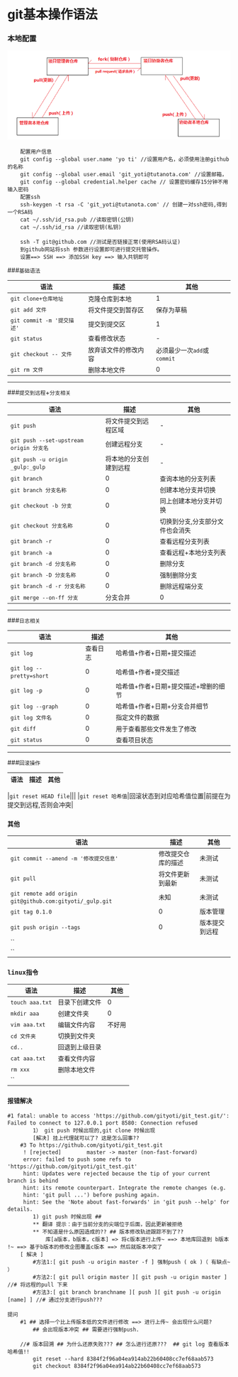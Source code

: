 
# git基本操作语法
### 本地配置
![图1](https://github.com/gityoti/log/blob/master/images/git01.png '111')
```
    配置用户信息
    git config --global user.name 'yo ti' //设置用户名，必须使用注册github的名称
    git config --global user.email 'git_yoti@tutanota.com' //设置邮箱，
    git config --global credential.helper cache // 设置密码缓存15分钟不用输入密码
    配置ssh
    ssh-keygen -t rsa -C 'git_yoti@tutanota.com' // 创建一对ssh密码,得到一个RSA码
    cat ~/.ssh/id_rsa.pub //读取密钥(公钥)
    cat ~/.ssh/id_rsa //读取密钥(私钥)

    ssh -T git@github.com //测试是否链接正常(使用RSA码认证)
    到github网站将ssh 参数进行设置即可进行提交托管操作。
    设置==> SSH ==> 添加SSH key ==> 输入共钥即可
```


###`基础语法`

|语法|描述|其他|
|---|---|---|
|`git clone+仓库地址`|克隆仓库到本地|1|
|`git add 文件`|将文件提交到暂存区|保存为草稿|
|`git commit -m '提交描述'`|提交到提交区|1|
|`git status`|查看修改状态|-|
|`git checkout -- 文件`|放弃该文件的修改内容|必须最少一次`add`或`commit`|
|`git rm 文件`|删除本地文件|0|
---
###`提交到远程`+`分支相关`

|语法|描述|其他|
|---|---|---|
|`git push`|将文件提交到远程区域|-|
|`git push --set-upstream origin 分支名`|创建远程分支|-|
|`git push -u origin _gulp:_gulp`|将本地的分支创建到远程|-|
|`git branch`|0|查询本地的分支列表|
|`git branch 分支名称`|0|创建本地分支并切换|
|`git checkout -b 分支`|0|同上创建本地分支并切换|
|`git checkout 分支名称`|0|切换到分支,分支部分文件也会消失|
|`git branch -r`|0|查看远程分支列表|
|`git branch -a`|0|查看远程+本地分支列表|
|`git branch -d 分支名称`|0|删除分支|
|`git branch -D 分支名称`|0|强制删除分支|
|`git branch -d -r 分支名称`|0|删除远程端分支|
|`git merge --on-ff 分支`|分支合并|0|
---
###`日志相关`

|语法|描述|其他|
|---|---|---|
|`git log`|查看日志|哈希值+作者+日期+提交描述|
|`git log --pretty=short`|0|哈希值+作者+提交描述|
|`git log -p`|0|哈希值+作者+日期+提交描述+增删的细节|
|`git log --graph`|0|哈希值+作者+日期+分支合并细节|
|`git log 文件名`|0|指定文件的数据|
|`git diff`|0|用于查看那些文件发生了修改|
|`git status`|0|查看项目状态|
---
###`回滚操作`

|语法|描述|其他|
|---|---|---|

|`git reset HEAD file`|||
|`git reset 哈希值`|回滚状态到对应哈希值位置|前提在为提交到远程,否则会冲突|


### `其他`

|语法|描述|其他|
|---|---|---|
|`git commit --amend -m '修改提交信息'`|修改提交仓库的描述|未测试|
|`git pull`|将文件更新到最新|未测试|
|`git remote add origin git@github.com:gityoti/_gulp.git`|未知|未测试|
|`git tag 0.1.0`|0|版本管理|
|`git push origin --tags`|0|版本提交到远程|
|``|||
|``|||

### `linux指令`
|语法|描述|其他|
|---|---|---|
|`touch aaa.txt`|目录下创建文件|0|
|`mkdir aaa`|创建文件夹|0|
|`vim aaa.txt`|编辑文件内容|不好用|
|`cd 文件夹`|切换到文件夹||
|`cd..`|回退到上级目录||
|`cat aaa.txt`|查看文件内容||
|`rm xxx`|删除本地文件||
|``|||


### `报错解决`
    #1 fatal: unable to access 'https://github.com/gityoti/git_test.git/': Failed to connect to 127.0.0.1 port 8580: Connection refused
    		1） git push 时候出现的,git clone 时候出现
    		[解决] 挂上代理就可以了? 这是怎么回事??
    	#3 To https://github.com/gityoti/git_test.git
     	 ! [rejected]        master -> master (non-fast-forward)
    	 error: failed to push some refs to 'https://github.com/gityoti/git_test.git'
    	 hint: Updates were rejected because the tip of your current branch is behind
    	 hint: its remote counterpart. Integrate the remote changes (e.g.
    	 hint: 'git pull ...') before pushing again.
    	 hint: See the 'Note about fast-forwards' in 'git push --help' for details.
    		1) git push 时候出现 ##
    		** 翻译 提示：由于当前分支的尖端位于后面，因此更新被拒绝
    		** 不知道是什么原因造成的?? ## 版本修改轨迹跟踪不到了??
    			库[a版本，b版本，c版本] => 将c版本进行上传~ ==> 本地库回退到 b版本 !~ ==> 基于b版本的修改企图覆盖c版本 ==> 然后就版本冲突了
    	[ 解决 ]
    		#方法1:[ git push -u origin master -f ] 强制push ( ok )（ 有缺点~ ）
    		#方法2:[ git pull origin master ][ git push -u origin master ] //# 将远程的pull 下来
    		#方法3:[ git branch branchname ][ push ][ git push -u origin [name] ] //# 通过分支进行push???

    提问
    	#1 ## 选择一个比上传版本低的文件进行修改 ==> 进行上传~ 会出现什么问题?
    		## 会出现版本冲突 ## 需要进行强制push.

    	//# 版本回溯 ## 为什么还原失败??? ## 怎么进行还原???  ## git log 查看版本哈希值!!
    		git reset --hard 8384f2f96a04ea914ab22b60408cc7ef68aab573
    		git checkout 8384f2f96a04ea914ab22b60408cc7ef68aab573